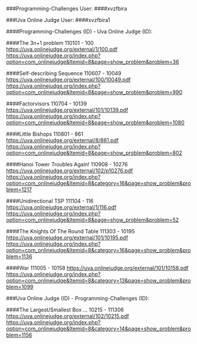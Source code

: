 ###Programming-Challenges User:
####xvzfbira

###Uva Online Judge User:
####xvzfbira1

####Programming-Challenges (ID) - Uva Online Judge (ID):


####The 3n+1 problem
110101 - 100 https://uva.onlinejudge.org/external/1/100.pdf
https://uva.onlinejudge.org/index.php?option=com_onlinejudge&Itemid=8&page=show_problem&problem=36

####Self-describing Sequence
110607 - 10049 https://uva.onlinejudge.org/external/100/10049.pdf
https://uva.onlinejudge.org/index.php?option=com_onlinejudge&Itemid=8&page=show_problem&problem=990

####Factorvisors
110704 - 10139 https://uva.onlinejudge.org/external/101/10139.pdf
https://uva.onlinejudge.org/index.php?option=com_onlinejudge&Itemid=8&page=show_problem&problem=1080

####Little Bishops
110801 - 861 https://uva.onlinejudge.org/external/8/861.pdf
https://uva.onlinejudge.org/index.php?option=com_onlinejudge&Itemid=8&page=show_problem&problem=802

####Hanoi Tower Troubles Again!
110908 - 10276 https://uva.onlinejudge.org/external/102/p10276.pdf
https://uva.onlinejudge.org/index.php?option=com_onlinejudge&Itemid=8&category=16&page=show_problem&problem=1217

####Unidirectional TSP
111104 - 116 https://uva.onlinejudge.org/external/1/116.pdf
https://uva.onlinejudge.org/index.php?option=com_onlinejudge&Itemid=8&page=show_problem&problem=52

####The Knights Of The Round Table
111303 - 10195 https://uva.onlinejudge.org/external/101/10195.pdf
https://uva.onlinejudge.org/index.php?option=com_onlinejudge&Itemid=8&category=16&page=show_problem&problem=1136

####War
111005 - 10158 https://uva.onlinejudge.org/external/101/10158.pdf
https://uva.onlinejudge.org/index.php?option=com_onlinejudge&Itemid=8&category=13&page=show_problem&problem=1099


###Uva Online Judge (ID) - Programming-Challenges (ID):

####The Largest/Smallest Box ...
10215 - 111306 https://uva.onlinejudge.org/external/102/10215.pdf
https://uva.onlinejudge.org/index.php?option=com_onlinejudge&Itemid=8&category=14&page=show_problem&problem=1156
